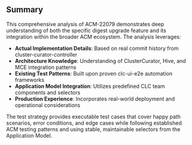 ## Summary

This comprehensive analysis of ACM-22079 demonstrates deep understanding of both the specific digest upgrade feature and its integration within the broader ACM ecosystem. The analysis leverages:

- **Actual Implementation Details**: Based on real commit history from cluster-curator-controller
- **Architecture Knowledge**: Understanding of ClusterCurator, Hive, and MCE integration patterns  
- **Existing Test Patterns**: Built upon proven clc-ui-e2e automation frameworks
- **Application Model Integration**: Utilizes predefined CLC team components and selectors
- **Production Experience**: Incorporates real-world deployment and operational considerations

The test strategy provides executable test cases that cover happy path scenarios, error conditions, and edge cases while following established ACM testing patterns and using stable, maintainable selectors from the Application Model.
